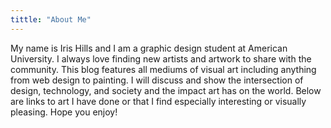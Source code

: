 ```yaml
---
tittle: "About Me" 
---
```

My name is Iris Hills and I am a graphic design student at American University. I always love finding new artists and artwork to share with the community. This blog features all mediums of visual art including anything from web design to painting. I will discuss and show the intersection of design, technology, and society and the impact art has on the world. Below are links to art I have done or that I find especially interesting or visually pleasing. Hope you enjoy!  


